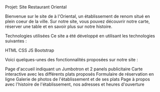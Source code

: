 Projet: Site Restaurant Oriental

Bienvenue sur le site de à l'Oriental, un établissement de renom situé en plein coeur de la ville. Sur notre site, vous pouvez découvrir notre carte, réserver une table et en savoir plus sur notre histoire.

Technologies utilisées
Ce site a été développé en utilisant les technologies suivantes :

HTML
CSS
JS
Bootstrap

Voici quelques-unes des fonctionnalités proposées sur notre site :

Page d'accueil indiquant un Jumbotron et 2 panels publicitaire
Carte interactive avec les différents plats proposés
Formulaire de réservation en ligne
Galerie de photos de l'établissement et de ses plats
Page à propos avec l'histoire de l'établissement, nos adresses et heures d'ouverture
